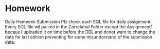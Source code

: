 # Homework
Daily Homwrok Submission
Plz check each SQL file for daily assignment.
Every SQL file wil palced in the Correlated Folder except the Assignment1 becaue I uploaded it on time before the DDL 
and donot want to change the date for last edition preventing for some misunderstand of the submisson date.
